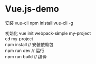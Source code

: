 # Vue.js-demo
 安装 vue-cli
  npm inistall vue-cli -g
  
初始化
  vue init webpack-simple my-project  
  cd my-project
  <br/>
  npm install    // 安装依赖包
  <br/>
  npm run dev    // 运行
    <br/>
  npm run build  // 编译
  
 

 
 

